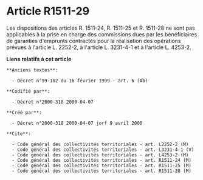 # Article R1511-29

Les dispositions des articles R. 1511-24, R. 1511-25 et R. 1511-28 ne sont pas applicables à la prise en charge des
commissions dues par les bénéficiaires de garanties d'emprunts contractés pour la réalisation des opérations prévues à
l'article L. 2252-2, à l'article L. 3231-4-1 et à l'article L. 4253-2.

**Liens relatifs à cet article**

	**Anciens textes**:

	  - Décret n°99-102 du 16 février 1999 - art. 6 (Ab)

	**Codifié par**:

	  - Décret n°2000-318 2000-04-07

	**Créé par**:

	  - Décret n°2000-318 2000-04-07 jorf 9 avril 2000

	**Cite**:

	  - Code général des collectivités territoriales - art. L2252-2 (M)
	  - Code général des collectivités territoriales - art. L3231-4-1 (V)
	  - Code général des collectivités territoriales - art. L4253-2 (M)
	  - Code général des collectivités territoriales - art. R1511-24 (M)
	  - Code général des collectivités territoriales - art. R1511-25 (M)
	  - Code général des collectivités territoriales - art. R1511-28 (M)

